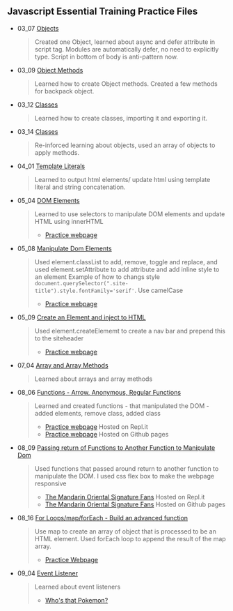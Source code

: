 ## Javascript Essential Training Practice Files

- 03_07 [Objects](https://github.com/m-soro/Practice/tree/main/03_07)

  > Created one Object, learned about async and defer attribute in script tag. Modules are automatically defer, no need to explicitly type. Script in bottom of body is anti-pattern now.

- 03_09 [Object Methods](https://github.com/m-soro/Practice/tree/main/03_09)

  > Learned how to create Object methods. Created a few methods for backpack object.

- 03_12 [Classes](https://github.com/m-soro/Practice/tree/main/03_12)

  > Learned how to create classes, importing it and exporting it.

- 03_14 [Classes](https://github.com/m-soro/Practice/tree/main/03_14)

  > Re-inforced learning about objects, used an array of objects to apply methods.

- 04_01 [Template Literals](https://github.com/m-soro/Practice/tree/main/04_01)

  > Learned to output html elements/ update html using template literal and string concatenation.

- 05_04 [DOM Elements](https://github.com/m-soro/Practice/tree/main/05_04)

  > Learned to use selectors to manipulate DOM elements and update HTML using innerHTML
  >
  > - [Practice webpage](https://m-soro.github.io/Practice/05_04/index.html)

- 05_08 [Manipulate Dom Elements](https://github.com/m-soro/Practice/tree/main/05_08)

  > Used element.classList to add, remove, toggle and replace, and used element.setAttribute to add attribute and add inline style to an element
  > Example of how to changs style `document.querySelector(".site-title").style.fontFamily='serif'`. Use camelCase
  >
  > - [Practice webpage](https://m-soro.github.io/Practice/05_08/index.html)

- 05_09 [Create an Element and inject to HTML](https://github.com/m-soro/Practice/tree/main/05_09)

  > Used element.createElememt to create a nav bar and prepend this to the siteheader
  >
  > - [Practice webpage](https://m-soro.github.io/Practice/05_09/index.html)

- 07_04 [Array and Array Methods](https://github.com/m-soro/Practice/tree/main/07_04)

  > Learned about arrays and array methods

- 08_06 [Functions - Arrow, Anonymous, Regular Functions](https://github.com/m-soro/Practice/tree/main/08_06)

  > Learned and created functions - that manipulated the DOM - added elements, remove class, added class
  >
  > - [Practice webpage](https://functions.msoro.repl.co/) Hosted on Repl.it
  > - [Practice webpage](https://m-soro.github.io/Practice/08_06/index.html) Hosted on Github pages

- 08_09 [Passing return of Functions to Another Function to Manipulate Dom](https://github.com/m-soro/Practice/tree/main/08_09)

  > Used functions that passed around return to another function to manipulate the DOM. I used css flex box to make the webpage responsive
  >
  > - [The Mandarin Oriental Signature Fans](https://the-mandarin-oriental-fans.msoro.repl.co/) Hosted on Repl.it
  > - [The Mandarin Oriental Signature Fans](https://m-soro.github.io/Practice/08_09/index.html) Hosted on Github pages

- 08_16 [For Loops/map/forEach - Build an advanced function](https://github.com/m-soro/Practice/tree/main/08_16)

  > Use map to create an array of object that is processed to be an HTML element. Used forEach loop to append the result of the map array.
  >
  > - [Practice Webpage](https://m-soro.github.io/Practice/08_16/index.html)

- 09_04 [Event Listener](https://github.com/m-soro/Practice/tree/main/09_04)
  > Learned about event listeners
  >
  > - [Who's that Pokemon?](https://m-soro.github.io/Practice/09_04/index.html)
